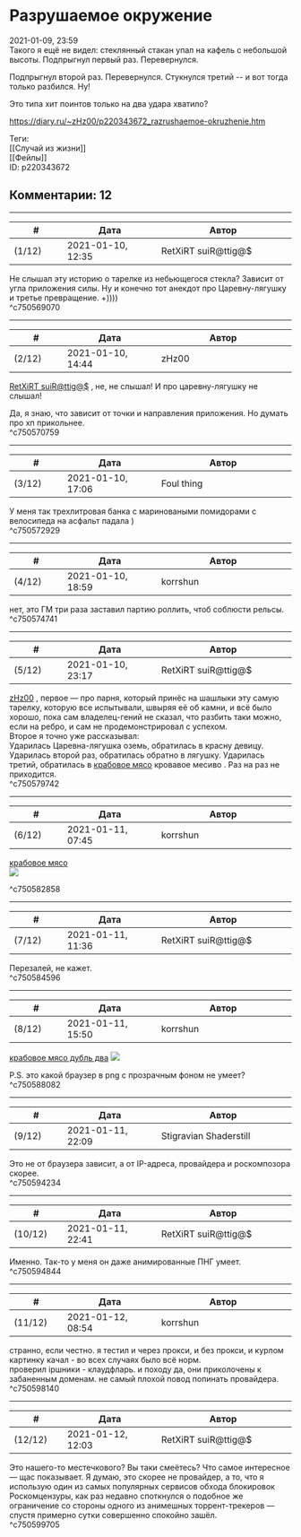 Разрушаемое окружение
=====================

  
2021-01-09, 23:59  
 Такого я ещё не видел: стеклянный стакан упал на кафель с небольшой высоты. Подпрыгнул первый раз. Перевернулся.   
   
 Подпрыгнул второй раз. Перевернулся. Стукнулся третий -- и вот тогда только разбился. Ну!   
   
 Это типа хит поинтов только на два удара хватило?   
  
<https://diary.ru/~zHz00/p220343672_razrushaemoe-okruzhenie.htm>  
  
Теги:  
[[Случай из жизни]]  
[[Фейлы]]  
ID: p220343672  


Комментарии: 12
---------------

  


---



|         #         |              Дата              |                     Автор                     |           ID           |
| --- | --- | --- | --- |
| (1/12) | 2021-01-10, 12:35 | RetXiRT suiR@ttig@$ | c750569070 |

  
  Не слышал эту историю о тарелке из небьющегося стекла? 3ависит от угла приложения силы.  Ну и конечно тот анекдот про Царевну-лягушку и третье превращение. +))))     
 ^c750569070

---



|         #         |              Дата              |                     Автор                     |           ID           |
| --- | --- | --- | --- |
| (2/12) | 2021-01-10, 14:44 | zHz00 | c750570759 |

  
  [RetXiRT suiR@ttig@$](http://Hellspawn.diary.ru "Atomicautionuclear")  , не, не слышал! И про царевну-лягушку не слышал!   
   
 Да, я знаю, что зависит от точки и направления приложения. Но думать про хп прикольнее.   
 ^c750570759

---



|         #         |              Дата              |                     Автор                     |           ID           |
| --- | --- | --- | --- |
| (3/12) | 2021-01-10, 17:06 | Foul thing | c750572929 |

  
 У меня так трехлитровая банка с мариноваными помидорами с велосипеда на асфальт падала )   
 ^c750572929

---



|         #         |              Дата              |                     Автор                     |           ID           |
| --- | --- | --- | --- |
| (4/12) | 2021-01-10, 18:59 | korrshun | c750574741 |

  
 нет, это ГМ три раза заставил партию роллить, чтоб соблюсти рельсы.   
 ^c750574741

---



|         #         |              Дата              |                     Автор                     |           ID           |
| --- | --- | --- | --- |
| (5/12) | 2021-01-10, 23:17 | RetXiRT suiR@ttig@$ | c750579742 |

  
   [zHz00](https://zHz00.diary.ru "Untitled")  , первое — про парня, который принёс на шашлыки эту самую тарелку, которую все испытывали, швыряя её об камни, и всё было хорошо, пока сам владелец-гений не сказал, что разбить таки можно, если на ребро, и сам не продемонстрировал с успехом.   
 Второе я точно уже рассказывал:   
 Ударилась Царевна-лягушка оземь, обратилась в красну девицу. Ударилась второй раз, обратилась обратно в лягушку. Ударилась третий, обратилась в  [крабовое мясо](https://zHz00.diary.ru/p220343672.htm?index=1#linkmore220343672m1)    кровавое месиво   . Раз на раз не приходится.    
 ^c750579742

---



|         #         |              Дата              |                     Автор                     |           ID           |
| --- | --- | --- | --- |
| (6/12) | 2021-01-11, 07:45 | korrshun | c750582858 |

  
  [крабовое мясо](https://zHz00.diary.ru/p220343672.htm?index=1#linkmore220343672m1)      
 ![](https://static2.aniimg.com/upload/20170506/140/B/j/v/BjvDEF.png)   
     
 ^c750582858

---



|         #         |              Дата              |                     Автор                     |           ID           |
| --- | --- | --- | --- |
| (7/12) | 2021-01-11, 11:36 | RetXiRT suiR@ttig@$ | c750584596 |

  
  Перезалей, не кажет.    
 ^c750584596

---



|         #         |              Дата              |                     Автор                     |           ID           |
| --- | --- | --- | --- |
| (8/12) | 2021-01-11, 15:50 | korrshun | c750588082 |

  
  [крабовое мясо дубль два](https://zHz00.diary.ru/p220343672.htm?index=1#linkmore220343672m1)    ![](https://pbs.twimg.com/profile_images/428366965837926400/SusVejzL.jpeg)     
   
 P.S. это какой браузер в png с прозрачным фоном не умеет?   
 ^c750588082

---



|         #         |              Дата              |                     Автор                     |           ID           |
| --- | --- | --- | --- |
| (9/12) | 2021-01-11, 22:09 | Stigravian Shaderstill | c750594234 |

  
 Это не от браузера зависит, а от IP-адреса, провайдера и роскомпозора скорее.   
 ^c750594234

---



|         #         |              Дата              |                     Автор                     |           ID           |
| --- | --- | --- | --- |
| (10/12) | 2021-01-11, 22:41 | RetXiRT suiR@ttig@$ | c750594844 |

  
  Именно. Так-то у меня он даже анимированные ПНГ умеет.    
 ^c750594844

---



|         #         |              Дата              |                     Автор                     |           ID           |
| --- | --- | --- | --- |
| (11/12) | 2021-01-12, 08:54 | korrshun | c750598140 |

  
 странно, если честно. я тестил и через прокси, и без прокси, и курлом картинку качал - во всех случаях было всё норм.   
 проверил ipшники - клаудфларь. и походу да, они приколочены к забаненным доменам. не самый плохой повод попинать провайдера.   
 ^c750598140

---



|         #         |              Дата              |                     Автор                     |           ID           |
| --- | --- | --- | --- |
| (12/12) | 2021-01-12, 12:03 | RetXiRT suiR@ttig@$ | c750599705 |

  
  Это нашего-то местечкового? Вы таки смеётесь? Что самое интересное — щас показывает. Я думаю, это скорее не провайдер, а то, что я использую один из самых популярных сервисов обхода блокировок Роскомцензуры, как раз недавно споткнулся о подобное же ограничение со стороны одного из анимешных торрент-трекеров — спустя примерно сутки совершенно спокойно зашёл.    
 ^c750599705